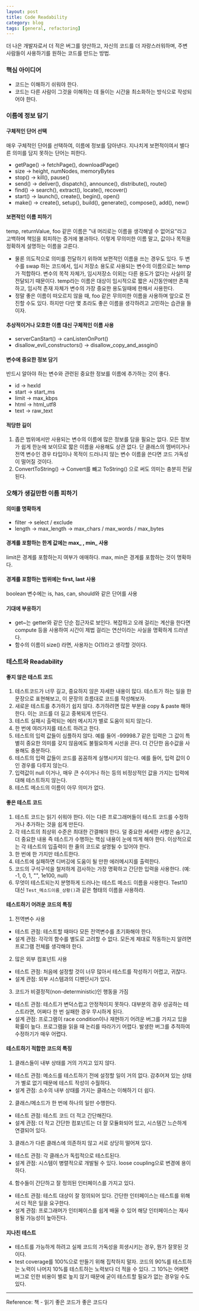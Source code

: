 ```yaml
---
layout: post
title: Code Readability
category: blog
tags: [general, refactoring]
---
```

더 나은 개발자로서 더 적은 버그를 양산하고, 자신의 코드를 더 자랑스러워하며, 주변 사람들이 사용하기를 원하는 코드를 만드는 방법.

### 핵심 아이디어
- 코드는 이해하기 쉬워야 한다.
- 코드는 다른 사람이 그것을 이해하는 데 들이는 시간을 최소화하는 방식으로 작성되어야 한다.

### 이름에 정보 담기

#### 구체적인 단어 선택
매우 구체적인 단어를 선택하여, 이름에 정보를 담아낸다. 지나치게 보편적이여서 별다른 의미를 담지 못하는 단어는 피한다.

- getPage() -> fetchPage(), downloadPage()
- size -> height, numNodes, memoryBytes
- stop() -> kill(), pause()
- send() -> deliver(), dispatch(), announce(), distribute(), route()
- find() -> search(), extract(), locate(), recover()
- start() -> launch(), create(), begin(), open()
- make() -> create(), setup(), build(), generate(), compose(), add(), new()

#### 보편적인 이름 피하기
temp, returnValue, foo 같은 이름은 "내 머리로는 이름을 생각해낼 수 없어요"라고 고백하며 책임을 회피하는 증거에 불과하다. 이렇게 무의미한 이름 말고, 값이나 목적을 정확하게 설명하는 이름을 고른다.
 - 물론 의도적으로 의미를 전달하기 위하여 보편적인 이름을 쓰는 경우도 있다. 두 변수를 swap 하는 코드에서, 임시 저장소 용도로 사용되는 변수의 이름으로는 temp가 적합하다. 변수의 목적 자체가, 임시저장소 이외는 다른 용도가 없다는 사실이 잘 전달되기 때문이다. temp라는 이름은 대상이 임시적으로 짧은 시간동안에만 존재하고, 임시적 존재 자체가 변수의 가장 중요한 용도일때에 한해서 사용한다.
 - 정말 좋은 이름이 떠오르지 않을 때, foo 같은 무의미한 이름을 사용하며 앞으로 전진할 수도 있다. 하지만 다만 몇 초라도 좋은 이름을 생각하려고 고민하는 습관을 들이자.

#### 추상적이거나 모호한 이름 대신 구체적인 이름 사용
 - serverCanStart() -> canListenOnPort()
 - disallow_evil_constructors() -> disallow_copy_and_assgin()

#### 변수에 중요한 정보 담기
반드시 알아야 하는 변수와 관련된 중요한 정보를 이름에 추가하는 것이 좋다.
 - id -> hexId
 - start -> start_ms
 - limit -> max_kbps
 - html -> html_utf8
 - text -> raw_text

#### 적당한 길이
1. 좁은 범위에서만 사용되는 변수의 이름에 많은 정보를 담을 필요는 없다. 모든 정보가 쉽게 한눈에 보이므로 짧은 이름을 사용해도 상관 없다. 단 클래스의 멤버이거나 전역 변수인 경우 타입이나 목적이 드러나지 않는 변수 이름을 쓴다면 코드 가독성이 떨어질 것이다.
2. ConvertToString() -> Convert를 뺴고 ToString() 으로 써도 의미는 충분히 전달된다.


### 오해가 생길만한 이름 피하기

#### 의미를 명확하게
 - filter -> select / exclude
 - length -> max_length -> max_chars / max_words / max_bytes

#### 경계를 포함하는 한계 값에는 max_ , min_ 사용
limit은 경계를 포함하는지 여부가 애매하다. max, min은 경계를 포함하는 것이 명확하다.

#### 경계를 포함하는 범위에는 first, last 사용
boolean 변수에는 is, has, can, should와 같은 단어를 사용

#### 기대에 부응하기
 - get~는 getter와 같은 단순 접근자로 보인다. 복잡하고 오래 걸리는 계산을 한다면 compute 등을 사용하여 시간이 제법 걸리는 연산이라는 사실을 명확하게 드러낸다.
 - 함수의 이름이 size() 라면, 사용자는 O(1)라고 생각할 것이다.

### 테스트와 Readability

#### 좋지 않은 테스트 코드
1. 테스트코드가 너무 길고, 중요하지 않은 자세한 내용이 많다. 테스트가 하는 일을 한 문장으로 표현해보고, 이 문장의 흐름대로 코드를 작성해보자.
2. 새로운 테스트를 추가하기 쉽지 않다. 추가하려면 많은 부분을 copy & paste 해야 한다. 이는 코드를 더 길고 중복되게 만든다.
3. 테스트 실패시 출력되는 에러 메시지가 별로 도움이 되지 않는다.
4. 한 번에 여러가지를 테스트 하려고 한다.
5. 테스트의 입력 값들이 심플하지 않다. 예를 들어 -99998.7 같은 입력은 그 값이 특별히 중요한 의미를 갖지 않음에도 불필요하게 시선을 끈다. 더 간단한 음수값을 사용해도 충분하다.
6. 테스트의 입력 값들이 코드를 꼼꼼하게 실행시키지 않는다. 예를 들어, 입력 값이 0인 경우를 다루지 않는다.
7. 입력값이 null 이거나, 매우 큰 수이거나 하는 등의 비정상적인 값을 가지는 입력에 대해 테스트하지 않는다.
8. 테스트 메소드의 이름이 아무 의미가 없다.

#### 좋은 테스트 코드 
1. 테스트 코드는 읽기 쉬워야 한다. 이는 다른 프로그래머들이 테스트 코드를 수정하거나 추가하는 것을 쉽게 만든다.
2. 각 테스트의 최상위 수준은 최대한 간결해야 한다. 덜 중요한 세세한 사항은 숨기고, 더 중요한 내용 즉 테스트가 수행하는 핵심 내용이 눈에 띄게 해야 한다. 이상적으로는 각 테스트의 입출력이 한 줄의 코드로 설명될 수 있어야 한다.
3. 한 번에 한 가지만 테스트한다.
4. 테스트에 실패하면 디버깅에 도움이 될 만한 에러메시지를 출력한다.
5. 코드의 구석구석을 철저하게 검사하는 가장 명확하고 간단한 입력을 사용한다. (예: -1, 0, 1, "", 1e100, null)
6. 무엇이 테스트되는지 분명하게 드러나는 테스트 메소드 이름을 사용한다. Test1() 대신 `Test_메소드이름_상황()`과 같은 형태의 이름을 사용하라.

#### 테스트하기 어려운 코드의 특징
1. 전역변수 사용
 - 테스트 관점: 테스트할 때마다 모든 전역변수를 초기화해야 한다. 
 - 설계 관점: 각각의 함수를 별도로 고려할 수 없다. 모든게 제대로 작동하는지 알려면 프로그램 전체를 생각해야 한다.
2. 많은 외부 컴포넌트 사용
 - 테스트 관점: 처음에 설정할 것이 너무 많아서 테스트를 작성하기 어렵고, 귀찮다.
 - 설계 관점: 외부 시스템과의 디펜던시가 있다.
3. 코드가 비결정적(non-deterministic)인 행동을 가짐
 - 테스트 관점: 테스트가 변덕스럽고 안정적이지 못하다. 대부분의 경우 성공하는 테스트라면, 어쩌다 한 번 실패한 경우 무시하게 된다.
 - 설계 관점: 프로그램이 race condition이나 재현하기 어려운 버그를 가지고 있을 확률이 높다. 프로그램을 읽을 때 논리를 따라가기 어렵다. 발생한 버그를 추적하여 수정하기가 매우 어렵다.

#### 테스트하기 적합한 코드의 특징
1. 클래스들이 내부 상태를 거의 가지고 있지 않다.
 - 테스트 관점: 메소드를 테스트하기 전에 설정할 일이 거의 없다. 감추어져 있는 상태가 별로 없기 때문에 테스트 작성이 수월하다.
 - 설계 관점: 소수의 내부 상태를 가지는 클래스는 이해하기 더 쉽다.
2. 클래스/메소드가 한 번에 하나의 일만 수행한다.
 - 테스트 관점: 테스트 코드 더 적고 간단해진다.
 - 설계 관점: 더 작고 간단한 컴포넌트는 더 잘 모듈화되어 있고, 시스템간 느슨하게 연결되어 있다.
3. 클래스가 다른 클래스에 의존하지 않고 서로 상당히 떨어져 있다.
 - 테스트 관점: 각 클래스가 독립적으로 테스트된다.
 - 설계 관점: 시스템이 병렬적으로 개발될 수 있다. loose coupling으로 변경에 용이하다.
4. 함수들이 간단하고 잘 정의된 인터페이스를 가지고 있다.
 - 테스트 관점: 테스트 대상이 잘 정의되어 있다. 간단한 인터페이스는 테스트를 위해서 더 적은 일을 요구한다.
 - 설계 관점: 프로그래머가 인터페이스를 쉽게 배울 수 있어 해당 인터페이스는 재사용될 가능성이 높아진다.

#### 지나친 테스트
  - 테스트를 가능하게 하려고 실제 코드의 가독성을 희생시키는 경우, 뭔가 잘못된 것이다.
  - test coverage를 100%으로 만들기 위해 집착하지 말자. 코드의 90%를 테스트하는 노력이 나머지 10%를 테스트하는 노력보다 더 적을 수 있다. 그 10%는 어쩌면 버그로 인한 비용이 별로 높지 않기 때문에 굳이 테스트할 필요가 없는 경우일 수도 있다.

---

Reference: 책 - 읽기 좋은 코드가 좋은 코드다
